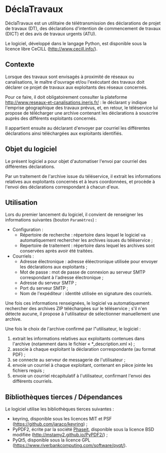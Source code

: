 # DéclaTravaux

DéclaTravaux est un utilitaire de télétransmission des déclarations de projet de travaux (DT), des déclarations d'intention de commencement de travaux (DICT) et des avis de travaux urgents (ATU).

Le logiciel, développé dans le langage Python, est disponible sous la licence libre CeCILL (http://www.cecill.info/).

## Contexte

Lorsque des travaux sont envisagés à proximité de réseaux ou canalisations, le maître d'ouvrage et/ou l'exécutant des travaux doit déclarer ce projet de travaux aux exploitants des réseaux concernés.

Pour ce faire, il doit obligatoirement consulter la plateforme http://www.reseaux-et-canalisations.ineris.fr/ : le déclarant y indique l'emprise géographique des travaux prévus, et, en retour, le téléservice lui propose de télécharger une archive contenant les déclarations à souscrire auprès des différents exploitants concernés.

Il appartient ensuite au déclarant d'envoyer par courriel les différentes déclarations ainsi téléchargées aux exploitants identifiés.

## Objet du logiciel

Le présent logiciel a pour objet d'automatiser l'envoi par courriel des différentes déclarations.

Par un traitement de l'archive issue du téléservice, il extrait les informations relatives aux exploitants concernés et à leurs coordonnées, et procède à l'envoi des déclarations correspondant à chacun d'eux.

## Utilisation

Lors du premier lancement du logiciel, il convient de renseigner les informations suivantes (bouton `Paramètres`) :
* Configuration :
    * Répertoire de recherche : répertoire dans lequel le logiciel va automatiquement rechercher les archives issues du téléservice ;
    * Repertoire de traitement : répertoire dans lequel les archives sont conservées après avoir été traitées.
* Courriels :
    * Adresse électronique : adresse éléectronique utilisée pour envoyer les déclarations aux exploitants ;
    * Mot de passe : mot de passe de connexion au serveur SMTP correspondant à l'adresse électronique ;
    * Adresse du serveur SMTP ;
    * Port du serveur SMTP ;
    * Nom de l'expéditeur : identité utilisée en signature des courriels.

Une fois ces informations renseignées, le logiciel va automatiquement rechercher des archives ZIP téléchargées sur le téléservice ; s'il n'en détecte aucune, il propose à l'utilisateur de sélectionner manuellement une archive.

Une fois le choix de l'archive confirmé par l"utilisateur, le logiciel :
1. extrait les informations relatives aux exploitants contenues dans l'archive (notamment dans le fichier « *_description.xml ») ;
2. associe à chaque exploitant la déclaration correspondante (au format PDF) ;
3. se connecte au serveur de messagerie de l'utilisateur ;
4. envoie un courriel à chaque exploitant, contenant en pièce jointe les fichiers requis ;
5. envoie un courriel récapitulatif à l'utilisateur, confirmant l'envoi des différents courriels.

## Bibliothèques tierces / Dépendances

Le logiciel utilise les bibliothèques tierces suivantes :
* keyring, disponible sous les licences MIT et PSF (https://github.com/jaraco/keyring) ;
* PyPDF2, écrite par la société [Phaseit](http://phaseit.net/), disponible sous la licence BSD modifiée (http://mstamy2.github.io/PyPDF2/) ;
* PyQt5, disponible sous la licence GPL (https://www.riverbankcomputing.com/software/pyqt/).